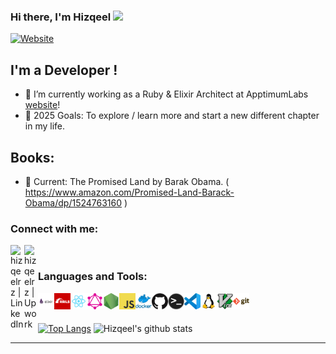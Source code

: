 ### Hi there, I'm Hizqeel  <img src="https://i.imgur.com/u8HivgI.gif" width="20px">

[![Website](https://img.shields.io/website?label=apptimumlabs.com&style=for-the-badge&url=https%3A%2F%2Flhotse-analytics.com)](https://www.apptimumlabs.com/)


## I'm a Developer !

- 🔭  I’m currently working as a Ruby & Elixir Architect at ApptimumLabs [website]!
- 🥅  2025 Goals: To explore / learn more and start a new different chapter in my life. 

## Books:  

- 📖 Current: The Promised Land by Barak Obama. ( https://www.amazon.com/Promised-Land-Barack-Obama/dp/1524763160 )
     
     

### Connect with me:

[<img align="left" alt="hizqeelrz | LinkedIn" width="22px" src="https://cdn.jsdelivr.net/npm/simple-icons@v3/icons/linkedin.svg" />][linkedin]
[<img align="left" alt="hizqeelrz | Upwork" width="22px" src="https://cdn.jsdelivr.net/npm/simple-icons@v3/icons/upwork.svg" />][upwork]

<br />

### Languages and Tools:

[<img align="left" alt="Elixir" width="26px" src="https://raw.githubusercontent.com/github/explore/d106aa3f6fa091ab80ab5c8cf0d931baff3caaea/topics/elixir/elixir.png" />][website]
[<img align="left" alt="Ruby on Rails" width="26px" src="https://raw.githubusercontent.com/github/explore/80688e429a7d4ef2fca1e82350fe8e3517d3494d/topics/rails/rails.png" />][website]
[<img align="left" alt="Ruby on Rails" width="26px" src="https://raw.githubusercontent.com/github/explore/80688e429a7d4ef2fca1e82350fe8e3517d3494d/topics/react/react.png" />][website]
[<img align="left" alt="GraphQL" width="26px" src="https://raw.githubusercontent.com/github/explore/80688e429a7d4ef2fca1e82350fe8e3517d3494d/topics/graphql/graphql.png" />][website]
[<img align="left" alt="Node.js" width="26px" src="https://raw.githubusercontent.com/github/explore/80688e429a7d4ef2fca1e82350fe8e3517d3494d/topics/nodejs/nodejs.png" />][website]
[<img align="left" alt="JavaScript" width="26px" src="https://raw.githubusercontent.com/github/explore/80688e429a7d4ef2fca1e82350fe8e3517d3494d/topics/javascript/javascript.png" />][website]
[<img align="left" alt="Docker" width="26px" src="https://raw.githubusercontent.com/github/explore/80688e429a7d4ef2fca1e82350fe8e3517d3494d/topics/docker/docker.png" />][website]
[<img align="left" alt="GitHub" width="26px" src="https://raw.githubusercontent.com/github/explore/78df643247d429f6cc873026c0622819ad797942/topics/github/github.png" />][website]
[<img align="left" alt="Terminal" width="26px" src="https://raw.githubusercontent.com/github/explore/80688e429a7d4ef2fca1e82350fe8e3517d3494d/topics/terminal/terminal.png" />][website]
[<img align="left" alt="Visual Studio Code" width="26px" src="https://raw.githubusercontent.com/github/explore/80688e429a7d4ef2fca1e82350fe8e3517d3494d/topics/visual-studio-code/visual-studio-code.png" />][website]
[<img align="left" alt="Linux" width="26px" src="https://raw.githubusercontent.com/github/explore/80688e429a7d4ef2fca1e82350fe8e3517d3494d/topics/linux/linux.png" />][website]
[<img align="left" alt="Linux" width="26px" src="https://raw.githubusercontent.com/github/explore/80688e429a7d4ef2fca1e82350fe8e3517d3494d/topics/vim/vim.png" />][website]
[<img align="left" alt="Linux" width="26px" src="https://raw.githubusercontent.com/github/explore/80688e429a7d4ef2fca1e82350fe8e3517d3494d/topics/git/git.png" />][website]


<br />
<br />


[![Top Langs](https://github-readme-stats.vercel.app/api/top-langs/?username=hizqeelrz&layout=compact&theme=dracula&hide=html)](https://github.com/hizqeelrz/github-readme-stats)
![Hizqeel's github stats](https://github-readme-stats.vercel.app/api?username=hizqeelrz&count_private=true&show_icons=true&theme=dracula&hide=contribs)


---

[website]: https://www.apptimumlabs.com/
[linkedin]: https://www.linkedin.com/in/syedhizqeel/
[upwork]: https://www.upwork.com/freelancers/~01833c4278e751a05c

